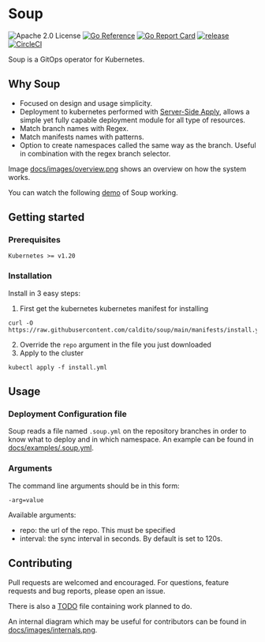 # Soup

![Apache 2.0 License](https://img.shields.io/hexpm/l/plug.svg)
[![Go Reference](https://pkg.go.dev/badge/github.com/caldito/soup.svg)](https://pkg.go.dev/github.com/caldito/soup)
[![Go Report Card](https://goreportcard.com/badge/github.com/caldito/soup)](https://goreportcard.com/report/github.com/caldito/soup)
[![release](https://img.shields.io/github/release/caldito/soup/all.svg)](https://github.com/caldito/soup/releases)
[![CircleCI](https://circleci.com/gh/caldito/soup/tree/main.svg?style=svg)](https://circleci.com/gh/caldito/soup/?branch=main)

Soup is a GitOps operator for Kubernetes.

## Why Soup
* Focused on design and usage simplicity.
* Deployment to kubernetes performed with [Server-Side Apply](https://kubernetes.io/docs/reference/using-api/server-side-apply/), allows a simple yet fully capable deployment module for all type of resources.
* Match branch names with Regex.
* Match manifests names with patterns.
* Option to create namespaces called the same way as the branch. Useful in combination with the regex branch selector.

Image [docs/images/overview.png](https://github.com/caldito/soup/blob/main/docs/images/overview.png) shows an overview on how the system works.

You can watch the following [demo](https://asciinema.org/a/439238) of Soup working.

## Getting started
### Prerequisites

`Kubernetes >= v1.20`

### Installation

Install in 3 easy steps:

1. First get the kubernetes kubernetes manifest for installing
```
curl -O https://raw.githubusercontent.com/caldito/soup/main/manifests/install.yml
```
2. Override the `repo` argument in the file you just downloaded
3. Apply to the cluster
```
kubectl apply -f install.yml
```

## Usage

### Deployment Configuration file
Soup reads a file named `.soup.yml` on the repository branches in order to know what to deploy and in which namespace. An example can be found in [docs/examples/.soup.yml](https://github.com/caldito/soup/blob/main/docs/examples/.soup.yml).

### Arguments
The command line arguments should be in this form:
```
-arg=value
```
Available arguments:
* repo: the url of the repo. This must be specified
* interval: the sync interval in seconds. By default is set to 120s.

## Contributing
Pull requests are welcomed and encouraged. For questions, feature requests and bug reports, please open an issue.

There is also a [TODO](https://github.com/caldito/soup/blob/main/TODO) file containing work planned to do.

An internal diagram which may be useful for contributors can be found in [docs/images/internals.png](https://github.com/caldito/soup/blob/main/docs/images/internals.png).
